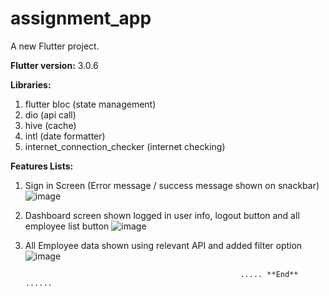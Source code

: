 # assignment_app

A new Flutter project.

**Flutter version:** 3.0.6

**Libraries:** 
   1. flutter bloc (state management)
   2. dio (api call)
   3. hive (cache)
   4. intl (date formatter)
   5. internet_connection_checker (internet checking)

**Features Lists:**

1. Sign in Screen (Error message / success message shown on snackbar)
![image](https://github.com/hprity60/pos_app/assets/104090144/feeecf10-7879-406c-9e14-d69b1235b99c)


2. Dashboard screen shown logged in user info, logout button and all employee list button
![image](https://github.com/hprity60/pos_app/assets/104090144/51c36562-4a1d-4516-aa98-daed4f98dcc7)



3. All Employee data shown using relevant API and added filter option 
![image](https://github.com/hprity60/pos_app/assets/104090144/d7086518-7efc-4d6e-b1da-0b69ef920669)






                                                       ..... **End** ......
